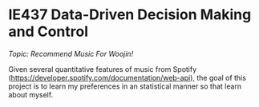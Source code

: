 # IE437 Data-Driven Decision Making and Control

*Topic: Recommend Music For Woojin!*

Given several quantitative features of music from Spotify (https://developer.spotify.com/documentation/web-api), the goal of this project is to learn my preferences in an statistical manner so that learn about myself.